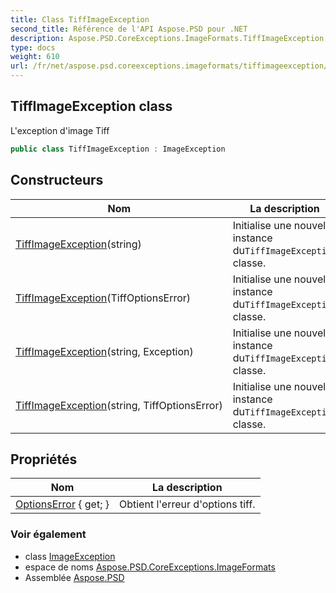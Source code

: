 ```yaml
---
title: Class TiffImageException
second_title: Référence de l'API Aspose.PSD pour .NET
description: Aspose.PSD.CoreExceptions.ImageFormats.TiffImageException classe. Lexception dimage Tiff
type: docs
weight: 610
url: /fr/net/aspose.psd.coreexceptions.imageformats/tiffimageexception/
---
```

## TiffImageException class

L'exception d'image Tiff

```csharp
public class TiffImageException : ImageException
```

## Constructeurs

| Nom | La description |
| --- | --- |
| [TiffImageException](tiffimageexception/#constructor_1)(string) | Initialise une nouvelle instance du`TiffImageException` classe. |
| [TiffImageException](tiffimageexception/#constructor)(TiffOptionsError) | Initialise une nouvelle instance du`TiffImageException` classe. |
| [TiffImageException](tiffimageexception/#constructor_3)(string, Exception) | Initialise une nouvelle instance du`TiffImageException` classe. |
| [TiffImageException](tiffimageexception/#constructor_2)(string, TiffOptionsError) | Initialise une nouvelle instance du`TiffImageException` classe. |

## Propriétés

| Nom | La description |
| --- | --- |
| [OptionsError](../../aspose.psd.coreexceptions.imageformats/tiffimageexception/optionserror/) { get; } | Obtient l'erreur d'options tiff. |

### Voir également

* class [ImageException](../../aspose.psd.coreexceptions/imageexception/)
* espace de noms [Aspose.PSD.CoreExceptions.ImageFormats](../../aspose.psd.coreexceptions.imageformats/)
* Assemblée [Aspose.PSD](../../)



